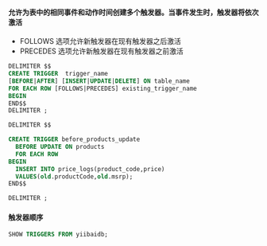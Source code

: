 #### 允许为表中的相同事件和动作时间创建多个触发器。当事件发生时，触发器将依次激活
- FOLLOWS 选项允许新触发器在现有触发器之后激活
- PRECEDES 选项允许新触发器在现有触发器之前激活

```sql
DELIMITER $$
CREATE TRIGGER  trigger_name
[BEFORE|AFTER] [INSERT|UPDATE|DELETE] ON table_name
FOR EACH ROW [FOLLOWS|PRECEDES] existing_trigger_name
BEGIN
END$$
DELIMITER ;
```

```sql
DELIMITER $$

CREATE TRIGGER before_products_update
  BEFORE UPDATE ON products
  FOR EACH ROW
BEGIN
  INSERT INTO price_logs(product_code,price)
  VALUES(old.productCode,old.msrp);
END$$

DELIMITER ;
```

#### 触发器顺序
```sql
SHOW TRIGGERS FROM yiibaidb;
```

